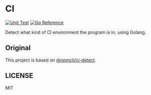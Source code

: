 # CI

[![Unit Test](https://github.com/b4fun/ci/actions/workflows/unit-test.yaml/badge.svg)](https://github.com/b4fun/ci/actions/workflows/unit-test.yaml)
[![Go Reference](https://pkg.go.dev/badge/github.com/b4fun/ci.svg)](https://pkg.go.dev/github.com/b4fun/ci)

Detect what kind of CI environment the program is in, using Golang.

## Original

This project is based on [@npmcli/ci-detect](https://github.com/npm/ci-detect).

## LICENSE

MIT